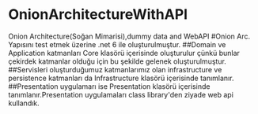 # OnionArchitectureWithAPI
Onion Architecture(Soğan Mimarisi),dummy data and WebAPI
#Onion Arc. Yapısını test etmek üzerine .net 6 ile oluşturulmuştur.
##Domain ve Application katmanları Core klasörü içerisinde oluşturulur çünkü bunlar çekirdek katmanlar olduğu için bu şekilde gelenek oluşturulmuştur.
##Servisleri oluşturduğumuz katmanlarımız olan infrastructure ve persistence katmanları da Infrastructure klasörü içerisinde tanımlanır.
##Presentation uygulamarı ise Presentation klasörü içerisinde tanımlanır.Presentation uygulamaları class library'den ziyade web api kullandık.

